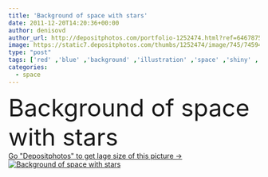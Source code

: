 ```yaml
---
title: 'Background of space with stars'
date: 2011-12-20T14:20:36+00:00
author: denisovd
author_url: http://depositphotos.com/portfolio-1252474.html?ref=64678756
image: https://static7.depositphotos.com/thumbs/1252474/image/745/7459413/api_thumb_450.jpg?forcejpeg=true
type: "post"
tags: ['red' ,'blue' ,'background' ,'illustration' ,'space' ,'shiny' ,'sky' ,'bright' ,'field' ,'dark' ,'star' ,'night' ,'shining' ,'with' ,'wallpaper' ,'stars' ,'deep' ,'astronomy' ,'galaxy' ,'universe' ,'nebula' ,'twinkle' ,'of' ,'outer' ,'unknown' ,'starry' ,'Twinkling' ,'starfield' ]
categories: 
  - space
---
```

<div aling="center">
            <font size="60"> Background of space with stars</font>   
</div>
<div>
    <a href='https://depositphotos.com/7459413/stock-photo-background-of-space-with-stars.html?ref=64678756' target=_blank > Go "Depositphotos" to get lage size of this picture ->
        <img href='https://depositphotos.com/7459413/stock-photo-background-of-space-with-stars.html?ref=64678756' src='https://static7.depositphotos.com/1252474/745/i/950/depositphotos_7459413-stock-photo-background-of-space-with-stars.jpg?forcejpeg=true' alt='Background of space with stars' >
    </a>
</div>
